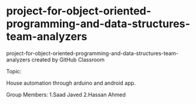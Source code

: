 # project-for-object-oriented-programming-and-data-structures-team-analyzers
project-for-object-oriented-programming-and-data-structures-team-analyzers created by GitHub Classroom

Topic:

House automation through arduino and android app.


Group Members:
1.Saad Javed
2.Hassan Ahmed
